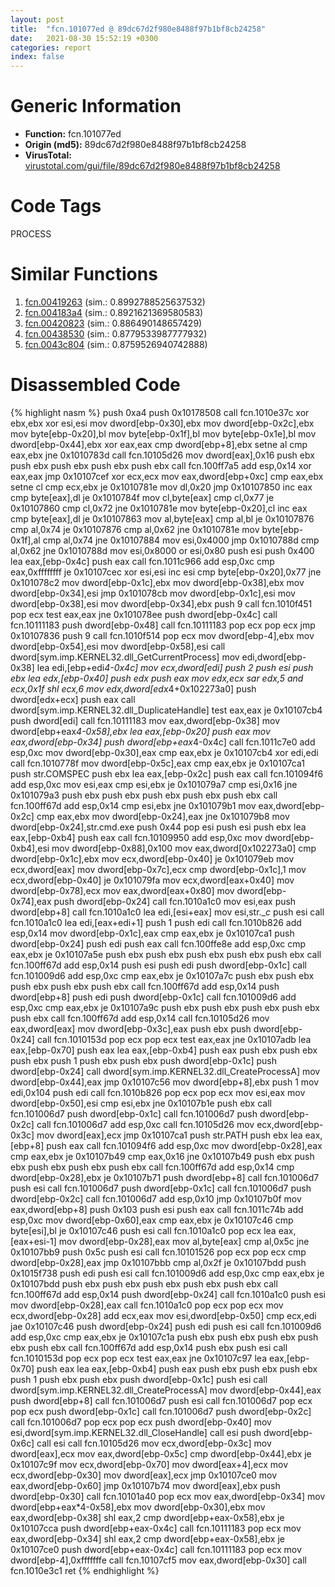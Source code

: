 ```yaml
---
layout: post
title:  "fcn.101077ed @ 89dc67d2f980e8488f97b1bf8cb24258"
date:   2021-08-30 15:52:19 +0300
categories: report
index: false
---
```


# Generic Information
- **Function:** fcn.101077ed
- **Origin (md5):** 89dc67d2f980e8488f97b1bf8cb24258
- **VirusTotal:** [virustotal.com/gui/file/89dc67d2f980e8488f97b1bf8cb24258][virustotal_ref]

# Code Tags
<span class="tag" id="PROCESS">PROCESS</span>


# Similar Functions

1. [fcn.00419263][similar_1_ref] (sim.: 0.8992788525637532)
2. [fcn.004183a4][similar_2_ref] (sim.: 0.8921621369580583)
3. [fcn.00420823][similar_3_ref] (sim.: 0.886490148657429)
4. [fcn.00438530][similar_4_ref] (sim.: 0.8779533987777932)
5. [fcn.0043c804][similar_5_ref] (sim.: 0.8759526940742888)


# Disassembled Code

{% highlight nasm %}
push 0xa4
push 0x10178508
call fcn.1010e37c
xor ebx,ebx
xor esi,esi
mov dword[ebp-0x30],ebx
mov dword[ebp-0x2c],ebx
mov byte[ebp-0x20],bl
mov byte[ebp-0x1f],bl
mov byte[ebp-0x1e],bl
mov dword[ebp-0x44],ebx
xor eax,eax
cmp dword[ebp+8],ebx
setne al
cmp eax,ebx
jne 0x1010783d
call fcn.10105d26
mov dword[eax],0x16
push ebx
push ebx
push ebx
push ebx
push ebx
call fcn.100ff7a5
add esp,0x14
xor eax,eax
jmp 0x10107cef
xor ecx,ecx
mov eax,dword[ebp+0xc]
cmp eax,ebx
setne cl
cmp ecx,ebx
je 0x1010781e
mov dl,0x20
jmp 0x10107850
inc eax
cmp byte[eax],dl
je 0x1010784f
mov cl,byte[eax]
cmp cl,0x77
je 0x10107860
cmp cl,0x72
jne 0x1010781e
mov byte[ebp-0x20],cl
inc eax
cmp byte[eax],dl
je 0x10107863
mov al,byte[eax]
cmp al,bl
je 0x10107876
cmp al,0x74
je 0x10107876
cmp al,0x62
jne 0x1010781e
mov byte[ebp-0x1f],al
cmp al,0x74
jne 0x10107884
mov esi,0x4000
jmp 0x1010788d
cmp al,0x62
jne 0x1010788d
mov esi,0x8000
or esi,0x80
push esi
push 0x400
lea eax,[ebp-0x4c]
push eax
call fcn.1011c966
add esp,0xc
cmp eax,0xffffffff
je 0x10107cec
xor esi,esi
inc esi
cmp byte[ebp-0x20],0x77
jne 0x101078c2
mov dword[ebp-0x1c],ebx
mov dword[ebp-0x38],ebx
mov dword[ebp-0x34],esi
jmp 0x101078cb
mov dword[ebp-0x1c],esi
mov dword[ebp-0x38],esi
mov dword[ebp-0x34],ebx
push 9
call fcn.1010f451
pop ecx
test eax,eax
jne 0x101078ee
push dword[ebp-0x4c]
call fcn.10111183
push dword[ebp-0x48]
call fcn.10111183
pop ecx
pop ecx
jmp 0x10107836
push 9
call fcn.1010f514
pop ecx
mov dword[ebp-4],ebx
mov dword[ebp-0x54],esi
mov dword[ebp-0x58],esi
call dword[sym.imp.KERNEL32.dll_GetCurrentProcess]
mov edi,dword[ebp-0x38]
lea edi,[ebp+edi*4-0x4c]
mov ecx,dword[edi]
push 2
push esi
push ebx
lea edx,[ebp-0x40]
push edx
push eax
mov edx,ecx
sar edx,5
and ecx,0x1f
shl ecx,6
mov edx,dword[edx*4+0x102273a0]
push dword[edx+ecx]
push eax
call dword[sym.imp.KERNEL32.dll_DuplicateHandle]
test eax,eax
je 0x10107cb4
push dword[edi]
call fcn.10111183
mov eax,dword[ebp-0x38]
mov dword[ebp+eax*4-0x58],ebx
lea eax,[ebp-0x20]
push eax
mov eax,dword[ebp-0x34]
push dword[ebp+eax*4-0x4c]
call fcn.1011c7e0
add esp,0xc
mov dword[ebp-0x30],eax
cmp eax,ebx
je 0x10107cb4
xor edi,edi
call fcn.1010778f
mov dword[ebp-0x5c],eax
cmp eax,ebx
je 0x10107ca1
push str.COMSPEC
push ebx
lea eax,[ebp-0x2c]
push eax
call fcn.101094f6
add esp,0xc
mov esi,eax
cmp esi,ebx
je 0x101079a7
cmp esi,0x16
jne 0x101079a3
push ebx
push ebx
push ebx
push ebx
push ebx
call fcn.100ff67d
add esp,0x14
cmp esi,ebx
jne 0x101079b1
mov eax,dword[ebp-0x2c]
cmp eax,ebx
mov dword[ebp-0x24],eax
jne 0x101079b8
mov dword[ebp-0x24],str.cmd.exe
push 0x44
pop esi
push esi
push ebx
lea eax,[ebp-0xb4]
push eax
call fcn.10109950
add esp,0xc
mov dword[ebp-0xb4],esi
mov dword[ebp-0x88],0x100
mov eax,dword[0x102273a0]
cmp dword[ebp-0x1c],ebx
mov ecx,dword[ebp-0x40]
je 0x101079eb
mov ecx,dword[eax]
mov dword[ebp-0x7c],ecx
cmp dword[ebp-0x1c],1
mov ecx,dword[ebp-0x40]
je 0x101079fa
mov ecx,dword[eax+0x40]
mov dword[ebp-0x78],ecx
mov eax,dword[eax+0x80]
mov dword[ebp-0x74],eax
push dword[ebp-0x24]
call fcn.1010a1c0
mov esi,eax
push dword[ebp+8]
call fcn.1010a1c0
lea edi,[esi+eax]
mov esi,str.__c_
push esi
call fcn.1010a1c0
lea edi,[eax+edi+1]
push 1
push edi
call fcn.1010b826
add esp,0x14
mov dword[ebp-0x1c],eax
cmp eax,ebx
je 0x10107ca1
push dword[ebp-0x24]
push edi
push eax
call fcn.100ffe8e
add esp,0xc
cmp eax,ebx
je 0x10107a5e
push ebx
push ebx
push ebx
push ebx
push ebx
call fcn.100ff67d
add esp,0x14
push esi
push edi
push dword[ebp-0x1c]
call fcn.101009d6
add esp,0xc
cmp eax,ebx
je 0x10107a7c
push ebx
push ebx
push ebx
push ebx
push ebx
call fcn.100ff67d
add esp,0x14
push dword[ebp+8]
push edi
push dword[ebp-0x1c]
call fcn.101009d6
add esp,0xc
cmp eax,ebx
je 0x10107a9c
push ebx
push ebx
push ebx
push ebx
push ebx
call fcn.100ff67d
add esp,0x14
call fcn.10105d26
mov eax,dword[eax]
mov dword[ebp-0x3c],eax
push ebx
push dword[ebp-0x24]
call fcn.1010153d
pop ecx
pop ecx
test eax,eax
jne 0x10107adb
lea eax,[ebp-0x70]
push eax
lea eax,[ebp-0xb4]
push eax
push ebx
push ebx
push ebx
push 1
push ebx
push ebx
push dword[ebp-0x1c]
push dword[ebp-0x24]
call dword[sym.imp.KERNEL32.dll_CreateProcessA]
mov dword[ebp-0x44],eax
jmp 0x10107c56
mov dword[ebp+8],ebx
push 1
mov edi,0x104
push edi
call fcn.1010b826
pop ecx
pop ecx
mov esi,eax
mov dword[ebp-0x50],esi
cmp esi,ebx
jne 0x10107b1e
push ebx
call fcn.101006d7
push dword[ebp-0x1c]
call fcn.101006d7
push dword[ebp-0x2c]
call fcn.101006d7
add esp,0xc
call fcn.10105d26
mov ecx,dword[ebp-0x3c]
mov dword[eax],ecx
jmp 0x10107ca1
push str.PATH
push ebx
lea eax,[ebp+8]
push eax
call fcn.101094f6
add esp,0xc
mov dword[ebp-0x28],eax
cmp eax,ebx
je 0x10107b49
cmp eax,0x16
jne 0x10107b49
push ebx
push ebx
push ebx
push ebx
push ebx
call fcn.100ff67d
add esp,0x14
cmp dword[ebp-0x28],ebx
je 0x10107b71
push dword[ebp+8]
call fcn.101006d7
push esi
call fcn.101006d7
push dword[ebp-0x1c]
call fcn.101006d7
push dword[ebp-0x2c]
call fcn.101006d7
add esp,0x10
jmp 0x10107b0f
mov eax,dword[ebp+8]
push 0x103
push esi
push eax
call fcn.1011c74b
add esp,0xc
mov dword[ebp-0x60],eax
cmp eax,ebx
je 0x10107c46
cmp byte[esi],bl
je 0x10107c46
push esi
call fcn.1010a1c0
pop ecx
lea eax,[eax+esi-1]
mov dword[ebp-0x28],eax
mov al,byte[eax]
cmp al,0x5c
jne 0x10107bb9
push 0x5c
push esi
call fcn.10101526
pop ecx
pop ecx
cmp dword[ebp-0x28],eax
jmp 0x10107bbb
cmp al,0x2f
je 0x10107bdd
push 0x1015f738
push edi
push esi
call fcn.101009d6
add esp,0xc
cmp eax,ebx
je 0x10107bdd
push ebx
push ebx
push ebx
push ebx
push ebx
call fcn.100ff67d
add esp,0x14
push dword[ebp-0x24]
call fcn.1010a1c0
push esi
mov dword[ebp-0x28],eax
call fcn.1010a1c0
pop ecx
pop ecx
mov ecx,dword[ebp-0x28]
add ecx,eax
mov esi,dword[ebp-0x50]
cmp ecx,edi
jae 0x10107c46
push dword[ebp-0x24]
push edi
push esi
call fcn.101009d6
add esp,0xc
cmp eax,ebx
je 0x10107c1a
push ebx
push ebx
push ebx
push ebx
push ebx
call fcn.100ff67d
add esp,0x14
push ebx
push esi
call fcn.1010153d
pop ecx
pop ecx
test eax,eax
jne 0x10107c97
lea eax,[ebp-0x70]
push eax
lea eax,[ebp-0xb4]
push eax
push ebx
push ebx
push ebx
push 1
push ebx
push ebx
push dword[ebp-0x1c]
push esi
call dword[sym.imp.KERNEL32.dll_CreateProcessA]
mov dword[ebp-0x44],eax
push dword[ebp+8]
call fcn.101006d7
push esi
call fcn.101006d7
pop ecx
pop ecx
push dword[ebp-0x1c]
call fcn.101006d7
push dword[ebp-0x2c]
call fcn.101006d7
pop ecx
pop ecx
push dword[ebp-0x40]
mov esi,dword[sym.imp.KERNEL32.dll_CloseHandle]
call esi
push dword[ebp-0x6c]
call esi
call fcn.10105d26
mov ecx,dword[ebp-0x3c]
mov dword[eax],ecx
mov eax,dword[ebp-0x5c]
cmp dword[ebp-0x44],ebx
je 0x10107c9f
mov ecx,dword[ebp-0x70]
mov dword[eax+4],ecx
mov ecx,dword[ebp-0x30]
mov dword[eax],ecx
jmp 0x10107ce0
mov eax,dword[ebp-0x60]
jmp 0x10107b74
mov dword[eax],ebx
push dword[ebp-0x30]
call fcn.10101a40
pop ecx
mov eax,dword[ebp-0x34]
mov dword[ebp+eax*4-0x58],ebx
mov dword[ebp-0x30],ebx
mov eax,dword[ebp-0x38]
shl eax,2
cmp dword[ebp+eax-0x58],ebx
je 0x10107cca
push dword[ebp+eax-0x4c]
call fcn.10111183
pop ecx
mov eax,dword[ebp-0x34]
shl eax,2
cmp dword[ebp+eax-0x58],ebx
je 0x10107ce0
push dword[ebp+eax-0x4c]
call fcn.10111183
pop ecx
mov dword[ebp-4],0xfffffffe
call fcn.10107cf5
mov eax,dword[ebp-0x30]
call fcn.1010e3c1
ret
{% endhighlight %}


[similar_1_ref]: /report/fcn.00419263@44e1ffcf4e71f4505c09d520fd75f1e4
[similar_2_ref]: /report/fcn.004183a4@44e1ffcf4e71f4505c09d520fd75f1e4
[similar_3_ref]: /report/fcn.00420823@b3771987fba16f4fba07d1109ec72c76
[similar_4_ref]: /report/fcn.00438530@418e0921f3a9bd4f5bc0dcc59623b5a1
[similar_5_ref]: /report/fcn.0043c804@56a02334aea008c131d2741a089910fb
[virustotal_ref]: https://www.virustotal.com/gui/file/89dc67d2f980e8488f97b1bf8cb24258